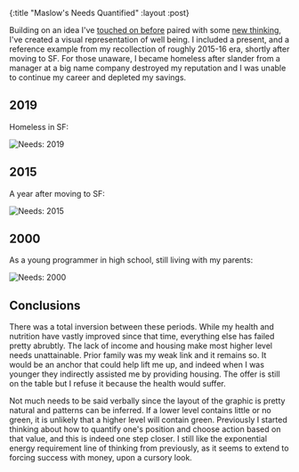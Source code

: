 {:title "Maslow's Needs Quantified"
 :layout :post}

Building on an idea I've [touched on before](/2019-01-14-self-actualization) 
paired with some [new thinking](https://faracrosstherubicon.wordpress.com/2015/09/08/rethinking-maslow-a-postmodern-take-on-human-motivation-theory/), 
I've created a visual representation of well being. I included a present, and
a reference example from my recollection of roughly 2015-16 era, shortly after
moving to SF. For those unaware, I became homeless after slander from a manager at a 
big name company destroyed my reputation and I was unable to continue my career and 
depleted my savings.

## 2019

Homeless in SF:

![Needs: 2019](/img/2019-08-10-maslows-needs-quantified/needs-2019.png)

## 2015

A year after moving to SF:

![Needs: 2015](/img/2019-08-10-maslows-needs-quantified/needs-2015.png)


## 2000

As a young programmer in high school, still living with my parents:

![Needs: 2000](/img/2019-08-10-maslows-needs-quantified/needs-2000.png)



## Conclusions

There was a total inversion between these periods. While my health and nutrition have vastly improved since
that time, everything else has failed pretty abrubtly. The lack of income and housing make most higher level 
needs unattainable. Prior family was my weak link and it remains so. It would be an anchor that could help 
lift me up, and indeed when I was younger they indirectly assisted me by providing housing. The offer 
is still on the table but I refuse it because the health would suffer.

Not much needs to be said verbally since the layout of the graphic is pretty natural and patterns can be 
inferred. If a lower level contains little or no green, it is unlikely that a higher level will contain green.
Previously I started thinking about how to quantify one's position and choose action based on that value,
and this is indeed one step closer. I still like the exponential energy requirement line of thinking
from previously, as it seems to extend to forcing success with money, upon a cursory look.